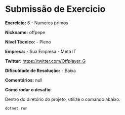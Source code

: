 # Submissão de Exercicio

**Exercicio:** 6 - Numeros primos

**Nickname:** offpepe

**Nível Técnico:** - Pleno

**Empresa:** - Sua Empresa - Meta IT

**Twitter**: https://twitter.com/Offplayer_G

**Dificuldade de Resolução:** - Baixa

**Comentários:** null

**Como rodar o desafio**:

Dentro do diretório do projeto, utilize o comando abaixo:
```bash
dotnet run
```
